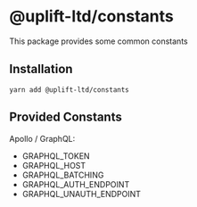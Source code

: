 # @uplift-ltd/constants

This package provides some common constants

## Installation

    yarn add @uplift-ltd/constants

## Provided Constants

Apollo / GraphQL:

- GRAPHQL_TOKEN
- GRAPHQL_HOST
- GRAPHQL_BATCHING
- GRAPHQL_AUTH_ENDPOINT
- GRAPHQL_UNAUTH_ENDPOINT
